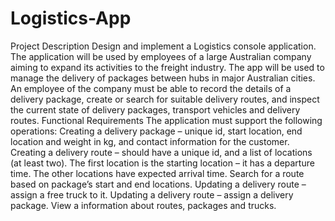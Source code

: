 # Logistics-App
Project Description
Design and implement a Logistics console application.
The application will be used by employees of a large Australian company aiming to expand its activities to the freight industry. The app will be used to manage the delivery of packages between hubs in major Australian cities. An employee of the company must be able to record the details of a delivery package, create or search for suitable delivery routes, and inspect the current state of delivery packages, transport vehicles and delivery routes. 
Functional Requirements
The application must support the following operations:
Creating a delivery package – unique id, start location, end location and weight in kg, and contact information for the customer.
Creating a delivery route – should have a unique id, and a list of locations (at least two).
The first location is the starting location – it has a departure time.
The other locations have expected arrival time.
Search for a route based on package’s start and end locations.
Updating a delivery route – assign a free truck to it. 
Updating a delivery route – assign a delivery package.
View a information about routes, packages and trucks.
